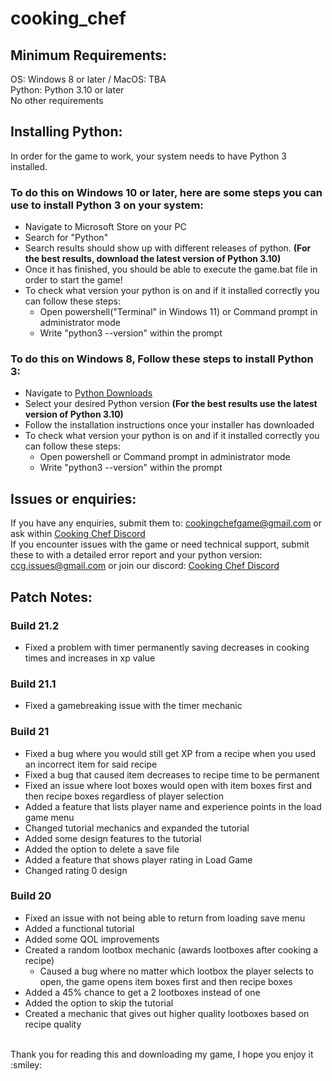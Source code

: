 # cooking_chef

## Minimum Requirements:
OS: Windows 8 or later / MacOS: TBA
</br>
Python: Python 3.10 or later 
</br>
No other requirements
</br>
## Installing Python:
In order for the game to work, your system needs to have Python 3 installed.
</br>
### To do this on Windows 10 or later, here are some steps you can use to install Python 3 on your system:
- Navigate to Microsoft Store on your PC
- Search for "Python"
- Search results should show up with different releases of python. <b>(For the best results, download the latest version of Python 3.10)</b>
- Once it has finished, you should be able to execute the game.bat file in order to start the game!
- To check what version your python is on and if it installed correctly you can follow these steps:
  - Open powershell("Terminal" in Windows 11) or Command prompt in administrator mode
  - Write "python3 --version" within the prompt
### To do this on Windows 8, Follow these steps to install Python 3:
- Navigate to [Python Downloads](https://www.python.org/downloads/windows/)
- Select your desired Python version <b>(For the best results use the latest version of Python 3.10)</b>
- Follow the installation instructions once your installer has downloaded
- To check what version your python is on and if it installed correctly you can follow these steps:
  - Open powershell or Command prompt in administrator mode
  - Write "python3 --version" within the prompt
## Issues or enquiries:
If you have any enquiries, submit them to: cookingchefgame@gmail.com or ask within [Cooking Chef Discord](https://discord.gg/CFQdynhFNd)
</br>
If you encounter issues with the game or need technical support, submit these to with a detailed error report and your python version: ccg.issues@gmail.com or join our discord: [Cooking Chef Discord](https://discord.gg/CFQdynhFNd)
</br>
## Patch Notes:
### Build 21.2
- Fixed a problem with timer permanently saving decreases in cooking times and increases in xp value
### Build 21.1
- Fixed a gamebreaking issue with the timer mechanic
### Build 21
- Fixed a bug where you would still get XP from a recipe when you used an incorrect item for said recipe 
- Fixed a bug that caused item decreases to recipe time to be permanent 
- Fixed an issue where loot boxes would open with item boxes first and then recipe boxes regardless of player selection 
- Added a feature that lists player name and experience points in the load game menu 
- Changed tutorial mechanics and expanded the tutorial 
- Added some design features to the tutorial 
- Added the option to delete a save file 
- Added a feature that shows player rating in Load Game 
- Changed rating 0 design 
### Build 20
- Fixed an issue with not being able to return from loading save menu 
- Added a functional tutorial 
- Added some QOL improvements 
- Created a random lootbox mechanic (awards lootboxes after cooking a recipe)
  - Caused a bug where no matter which lootbox the player selects to open, the game opens item boxes first and then recipe boxes
- Added a 45% chance to get a 2 lootboxes instead of one 
- Added the option to skip the tutorial 
- Created a mechanic that gives out higher quality lootboxes based on recipe quality 
</br>
Thank you for reading this and downloading my game, I hope you enjoy it :smiley:
